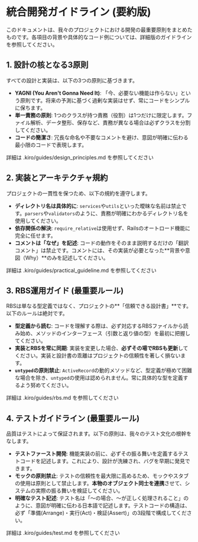 # **統合開発ガイドライン (要約版)**

このドキュメントは、我々のプロジェクトにおける開発の最重要原則をまとめたものです。各項目の背景や具体的なコード例については、詳細版のガイドラインを参照してください。

## **1. 設計の核となる3原則**
すべての設計と実装は、以下の3つの原則に基づきます。
* **YAGNI (You Aren't Gonna Need It)**: 「今、必要ない機能は作らない」という原則です。将来の予測に基づく過剰な実装はせず、常にコードをシンプルに保ちます。
* **単一責務の原則**: 1つのクラスが持つ責務（役割）は1つだけに限定します。ファイル解析、データ整形、保存など、責務が異なる場合は必ずクラスを分割してください。
* **コードの簡潔さ**: 冗長な命名や不要なコメントを避け、意図が明確に伝わる最小限のコードで表現します。

詳細は .kiro/guides/design_principles.md を参照してください

## **2. 実装とアーキテクチャ規約**
プロジェクトの一貫性を保つため、以下の規約を遵守します。
* **ディレクトリ名は具体的に**: `services`や`utils`といった曖昧な名前は禁止です。`parsers`や`validators`のように、責務が明確にわかるディレクトリ名を使用してください。
* **依存関係の解決**: `require_relative`は使用せず、Railsのオートロード機能に完全に任せます。
* **コメントは「なぜ」を記述**: コードの動作をそのまま説明するだけの「翻訳コメント」は禁止です。コメントには、その実装が必要となった**背景や意図（Why）**のみを記述してください。

詳細は .kiro/guides/practical_guideline.md を参照してください

## **3. RBS運用ガイド (最重要ルール)**
RBSは単なる型定義ではなく、プロジェクトの**「信頼できる設計書」**です。以下のルールは絶対です。
* **型定義から読む**: コードを理解する際は、必ず対応するRBSファイルから読み始め、メソッドのインターフェース（引数と返り値の型）を最初に把握してください。
* **実装とRBSを常に同期**: 実装を変更した場合、**必ずその場でRBSも更新**してください。実装と設計書の乖離はプロジェクトの信頼性を著しく損ないます。
* **`untyped`の原則禁止**: `ActiveRecord`の動的メソッドなど、型定義が極めて困難な場合を除き、`untyped`の使用は認められません。常に具体的な型を定義するよう努めてください。

詳細は .kiro/guides/rbs.md を参照してください

## **4. テストガイドライン (最重要ルール)**
品質はテストによって保証されます。以下の原則は、我々のテスト文化の根幹をなします。
* **テストファースト開発**: 機能実装の前に、必ずその振る舞いを定義するテストコードを記述します。これにより、設計が洗練され、バグを早期に発見できます。
* **モックの原則禁止**: テストの信頼性を最大限に高めるため、モックやスタブの使用は原則として禁止します。**本物のオブジェクト同士を連携**させて、システムの実際の振る舞いを検証してください。
* **明確なテスト記述**: テスト名は「～の場合、～が正しく処理されること」のように、意図が明確に伝わる日本語で記述します。テストコードの構造は、必ず「準備(Arrange)・実行(Act)・検証(Assert)」の3段階で構成してください。

詳細は .kiro/guides/test.md を参照してください